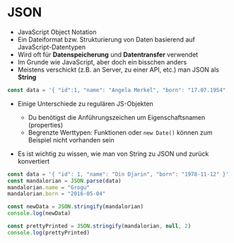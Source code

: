 # JSON
- JavaScript Object Notation
- Ein Dateiformat bzw. Strukturierung von Daten basierend auf JavaScript-Datentypen
- Wird oft für **Datenspeicherung** und **Datentransfer** verwendet
- Im Grunde wie JavaScript, aber doch ein bisschen anders
- Meistens verschickt (z.B. an Server, zu einer API, etc.) man JSON als **String**

```js
const data = '{ "id":1, "name": "Angela Merkel", "born": "17.07.1954"  }'
```

- Einige Unterschiede zu regulären JS-Objekten
    - Du benötigst die Anführungszeichen um Eigenschaftsnamen (properties)
    - Begrenzte Werttypen: Funktionen oder `new Date()` können zum Beispiel nicht vorhanden sein

- Es ist wichtig zu wissen, wie man von String zu JSON und zurück konvertiert


```js
const data = '{ "id": 1, "name": "Din Djarin", "born": "1978-11-12" }'
const mandalorian = JSON.parse(data)
mandalorian.name = "Grogu"
mandalorian.born = "2016-05-04"

const newData = JSON.stringify(mandalorian)
console.log(newData)

const prettyPrinted = JSON.stringify(mandalorian, null, 2)
console.log(prettyPrinted)
```
